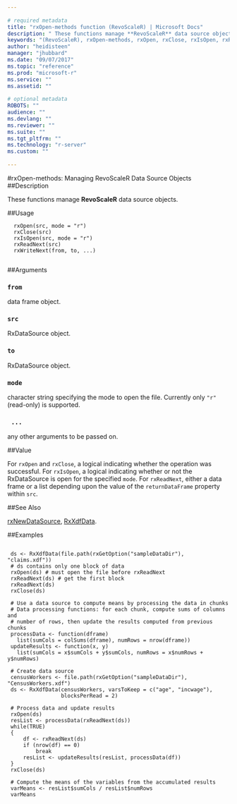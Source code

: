 ```yaml
--- 
 
# required metadata 
title: "rxOpen-methods function (RevoScaleR) | Microsoft Docs" 
description: " These functions manage **RevoScaleR** data source objects. " 
keywords: "(RevoScaleR), rxOpen-methods, rxOpen, rxClose, rxIsOpen, rxReadNext, rxWriteNext, rxClose-methods, rxIsOpen-methods, rxReadNext-methods, rxWriteNext-methods, rxOpen,RxDataSource-method, rxClose,RxDataSource-method, rxIsOpen,RxDataSource-method, rxReadNext,RxDataSource-method, rxWriteNext,data.frame,RxDataSource-method, methods, file, connection" 
author: "heidisteen" 
manager: "jhubbard" 
ms.date: "09/07/2017" 
ms.topic: "reference" 
ms.prod: "microsoft-r" 
ms.service: "" 
ms.assetid: "" 
 
# optional metadata 
ROBOTS: "" 
audience: "" 
ms.devlang: "" 
ms.reviewer: "" 
ms.suite: "" 
ms.tgt_pltfrm: "" 
ms.technology: "r-server" 
ms.custom: "" 
 
--- 
```

 
 
 
 
 
 
 
 
 
 
 
 
 
 
 
 
 
 #rxOpen-methods: Managing RevoScaleR Data Source Objects 
 ##Description
 
These functions manage **RevoScaleR** data source objects.
 
 
 ##Usage

```   
  rxOpen(src, mode = "r")
  rxClose(src)
  rxIsOpen(src, mode = "r")
  rxReadNext(src)
  rxWriteNext(from, to, ...)
 
```
 
 ##Arguments

   
    
 ### `from`
 data frame object. 
  
    
 ### `src`
 RxDataSource object. 
  
    
 ### `to`
 RxDataSource object. 
  
    
 ### `mode`
 character string specifying the mode to open the file. Currently only `"r"` (read-only) is supported. 
  
    
 ### ` ...`
 any other arguments to be passed on. 
  
   
 
 ##Value
 
For `rxOpen` and `rxClose`, a logical indicating whether the operation
was successful.
For `rxIsOpen`, a logical indicating whether or not the RxDataSource is
open for the specified `mode`.
For `rxReadNext`, either a data frame or a list depending upon the value of
the `returnDataFrame` property within `src`.

 

 
 
 
 ##See Also
 
[rxNewDataSource](rxNew.md),
[RxXdfData](RxXdfData.md).
   
 ##Examples

 ```
   
  ds <- RxXdfData(file.path(rxGetOption("sampleDataDir"), "claims.xdf"))
  # ds contains only one block of data
  rxOpen(ds) # must open the file before rxReadNext
  rxReadNext(ds) # get the first block
  rxReadNext(ds)
  rxClose(ds)
  
  # Use a data source to compute means by processing the data in chunks
  # Data processing functions: for each chunk, compute sums of columns and
  # number of rows, then update the results computed from previous chunks
  processData <- function(dframe)
    list(sumCols = colSums(dframe), numRows = nrow(dframe))
  updateResults <- function(x, y)
    list(sumCols = x$sumCols + y$sumCols, numRows = x$numRows + y$numRows)
  
  # Create data source
  censusWorkers <- file.path(rxGetOption("sampleDataDir"), "CensusWorkers.xdf")
  ds <- RxXdfData(censusWorkers, varsToKeep = c("age", "incwage"),
                  blocksPerRead = 2)
  
  # Process data and update results
  rxOpen(ds)
  resList <- processData(rxReadNext(ds))
  while(TRUE)
  {
      df <- rxReadNext(ds)
      if (nrow(df) == 0)
          break
      resList <- updateResults(resList, processData(df))
  }
  rxClose(ds)
  
  # Compute the means of the variables from the accumulated results
  varMeans <- resList$sumCols / resList$numRows
  varMeans
 
```
 
 
 
 
